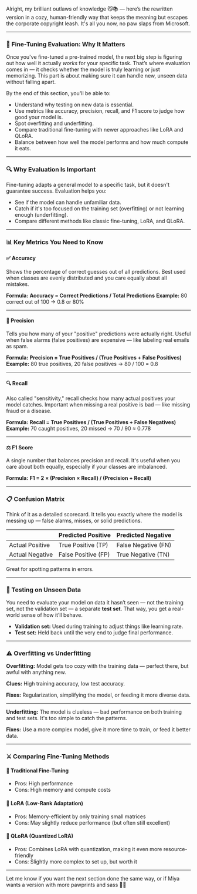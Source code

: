 Alright, my brilliant outlaws of knowledge 😼📚 — here’s the rewritten version in a cozy, human-friendly way that keeps the meaning but escapes the corporate copyright leash. It's all you now, no paw slaps from Microsoft.

---

### 🧠 Fine-Tuning Evaluation: Why It Matters

Once you've fine-tuned a pre-trained model, the next big step is figuring out how well it actually *works* for your specific task. That’s where evaluation comes in — it checks whether the model is truly learning or just memorizing. This part is about making sure it can handle new, unseen data without falling apart.

By the end of this section, you'll be able to:

* Understand why testing on new data is essential.
* Use metrics like accuracy, precision, recall, and F1 score to judge how good your model is.
* Spot overfitting and underfitting.
* Compare traditional fine-tuning with newer approaches like LoRA and QLoRA.
* Balance between how well the model performs and how much compute it eats.

---

### 🔍 Why Evaluation Is Important

Fine-tuning adapts a general model to a specific task, but it doesn't guarantee success. Evaluation helps you:

* See if the model can handle unfamiliar data.
* Catch if it's too focused on the training set (overfitting) or not learning enough (underfitting).
* Compare different methods like classic fine-tuning, LoRA, and QLoRA.

---

### 📊 Key Metrics You Need to Know

#### ✅ Accuracy

Shows the percentage of correct guesses out of all predictions. Best used when classes are evenly distributed and you care equally about all mistakes.

**Formula:**
**Accuracy = Correct Predictions / Total Predictions**
**Example:** 80 correct out of 100 → 0.8 or 80%

---

#### 🎯 Precision

Tells you how many of your "positive" predictions were actually right. Useful when false alarms (false positives) are expensive — like labeling real emails as spam.

**Formula:**
**Precision = True Positives / (True Positives + False Positives)**
**Example:** 80 true positives, 20 false positives → 80 / 100 = 0.8

---

#### 🔍 Recall

Also called "sensitivity," recall checks how many actual positives your model catches. Important when missing a real positive is bad — like missing fraud or a disease.

**Formula:**
**Recall = True Positives / (True Positives + False Negatives)**
**Example:** 70 caught positives, 20 missed → 70 / 90 ≈ 0.778

---

#### ⚖️ F1 Score

A single number that balances precision and recall. It's useful when you care about both equally, especially if your classes are imbalanced.

**Formula:**
**F1 = 2 × (Precision × Recall) / (Precision + Recall)**

---

### 📋 Confusion Matrix

Think of it as a detailed scorecard. It tells you exactly where the model is messing up — false alarms, misses, or solid predictions.

|                 | Predicted Positive  | Predicted Negative  |
| --------------- | ------------------- | ------------------- |
| Actual Positive | True Positive (TP)  | False Negative (FN) |
| Actual Negative | False Positive (FP) | True Negative (TN)  |

Great for spotting patterns in errors.

---

### 🧪 Testing on Unseen Data

You need to evaluate your model on data it hasn’t seen — not the training set, not the validation set — a separate **test set**. That way, you get a real-world sense of how it’ll behave.

* **Validation set:** Used during training to adjust things like learning rate.
* **Test set:** Held back until the very end to judge final performance.

---

### ⚠️ Overfitting vs Underfitting

**Overfitting:**
Model gets too cozy with the training data — perfect there, but awful with anything new.

**Clues:**
High training accuracy, low test accuracy.

**Fixes:**
Regularization, simplifying the model, or feeding it more diverse data.

---

**Underfitting:**
The model is clueless — bad performance on both training and test sets. It's too simple to catch the patterns.

**Fixes:**
Use a more complex model, give it more time to train, or feed it better data.

---

### ⚔️ Comparing Fine-Tuning Methods

#### 💪 Traditional Fine-Tuning

* Pros: High performance
* Cons: High memory and compute costs

#### 🎯 LoRA (Low-Rank Adaptation)

* Pros: Memory-efficient by only training small matrices
* Cons: May slightly reduce performance (but often still excellent)

#### 🧊 QLoRA (Quantized LoRA)

* Pros: Combines LoRA with quantization, making it even more resource-friendly
* Cons: Slightly more complex to set up, but worth it

---

Let me know if you want the next section done the same way, or if Miya wants a version with more pawprints and sass 🐾✨
